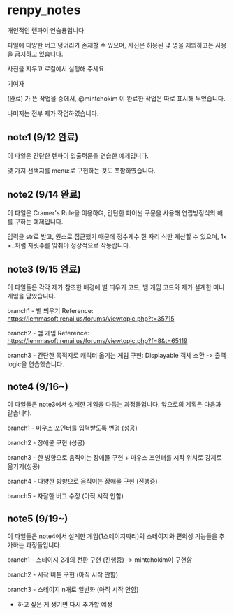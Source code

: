 # renpy_notes
개인적인 렌파이 연습용입니다

파일에 다양한 버그 덩어리가 존재할 수 있으며, 사진은 허용된 몇 명을 제외하고는 사용을 금지하고 있습니다.

사진을 지우고 로컬에서 실행해 주세요.

기여자

(완료) 가 뜬 작업물 중에서, @mintchokim 이 완료한 작업은 따로 표시해 두었습니다.

나머지는 전부 제가 작업하였습니다.

## note1 (9/12 완료)
이 파일은 간단한 렌파이 입출력문을 연습한 예제입니다.

몇 가지 선택지를 menu:로 구현하는 것도 포함하였습니다.

## note2 (9/14 완료)
이 파일은 Cramer's Rule을 이용하여, 간단한 파이썬 구문을 사용해 연립방정식의 해를 구하는 예제입니다.

입력을 str로 받고, 원소로 접근했기 때문에 정수계수 한 자리 식만 계산할 수 있으며, 1x +..처럼 자릿수를 맞춰야 정상적으로 작동랍니다.

## note3 (9/15 완료)
이 파일들은 각각 제가 참조한 배경에 별 띄우기 코드, 뱀 게임 코드와 제가 설계한 미니게임을 담았습니다.

branch1 - 별 띄우기 Reference: https://lemmasoft.renai.us/forums/viewtopic.php?t=35715

branch2 - 뱀 게임 Reference: https://lemmasoft.renai.us/forums/viewtopic.php?f=8&t=65119

branch3 - 간단한 목적지로 캐릭터 옮기는 게임 구현: Displayable 객체 소환 -> 출력 logic을 연습했습니다.

## note4 (9/16~)
이 파일들은 note3에서 설계한 게임을 다듬는 과정들입니다. 앞으로의 계획은 다음과 같습니다.

branch1 - 마우스 포인터를 입력받도록 변경 (성공)

branch2 - 장애물 구현 (성공)

branch3 - 한 방향으로 움직이는 장애물 구현 + 마우스 포인터를 시작 위치로 강제로 옮기기(성공)

branch4 - 다양한 방향으로 움직이는 장애물 구현 (진행중)

branch5 - 자잘한 버그 수정 (아직 시작 안함)

## note5 (9/19~)
이 파일들은 note4에서 설계한 게임(1스테이지짜리)의 스테이지와 편의성 기능들을 추가하는 과정들입니다. 

branch1 - 스테이지 2개의 전환 구현 (진행중)
-> mintchokim이 구현함

branch2 - 시작 버튼 구현 (아직 시작 안함)

branch3 - 스테이지 n개로 일반화 (아직 시작 안함)

+ 하고 싶은 게 생기면 다시 추가할 예정
